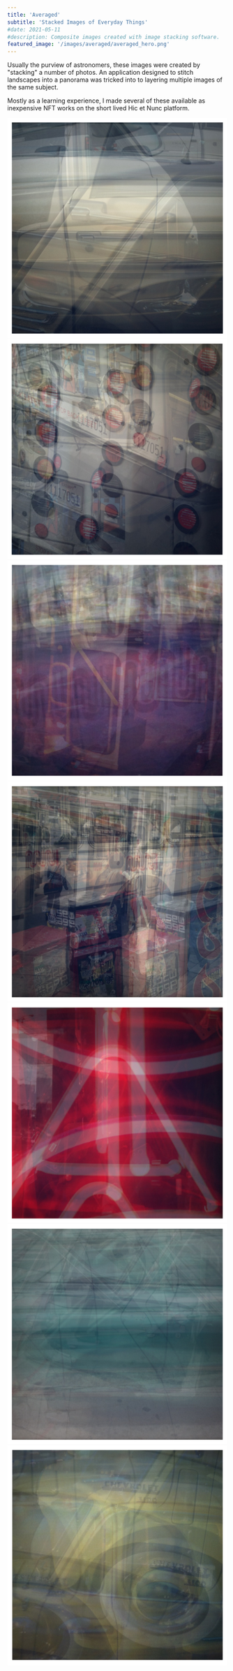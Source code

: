 ```yaml
---
title: 'Averaged'
subtitle: 'Stacked Images of Everyday Things'
#date: 2021-05-11
#description: Composite images created with image stacking software.
featured_image: '/images/averaged/averaged_hero.png'
---
```


Usually the purview of astronomers, these images were created by "stacking" a number of photos. An application designed to stitch landscapes into a panorama was tricked into to layering multiple images of the same subject.

Mostly as a learning experience, I made several of these available as inexpensive NFT works on the short lived Hic et Nunc platform.

<img src ="/images/averaged/yellow_car.png"/>

<img src ="/images/averaged/buslights.png"/>

<img src ="/images/averaged/muni1.png"/>

<img src ="/images/averaged/muni2.png"/>

<img src ="/images/averaged/tattoo.png"/>

<img src ="/images/averaged/valiant.png"/>

<img src ="/images/averaged/yellow_car_2.jpg"/>
